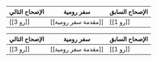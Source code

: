 الإصحاح التالي | سفر رومية | الإصحاح السابق
------------|------------|-----------
[[رو  3]] | [[مقدمة سفر رومية]] | [[رو  1]]









الإصحاح التالي | سفر رومية | الإصحاح السابق
------------|------------|-----------
[[رو  3]] | [[مقدمة سفر رومية]] | [[رو  1]]
